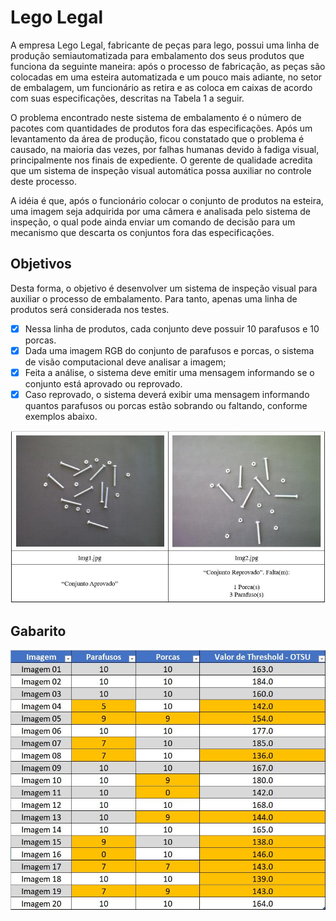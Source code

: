 # Lego Legal
A empresa Lego Legal, fabricante de peças para lego, possui uma linha de produção semiautomatizada para embalamento dos seus produtos que funciona da seguinte maneira: após o processo de fabricação, as peças são colocadas em uma esteira automatizada e um pouco mais adiante, no setor de embalagem, um funcionário as retira e as coloca em caixas de acordo com suas especificações, descritas na Tabela 1 a seguir.

O problema encontrado neste sistema de embalamento é o número de pacotes com quantidades de produtos fora das especificações. Após um levantamento da área de produção, ficou constatado que o problema é causado, na maioria das vezes, por falhas humanas devido à fadiga visual, principalmente nos finais de expediente. O gerente de qualidade acredita que um sistema de inspeção visual automática possa auxiliar no controle deste processo.

A idéia é que, após o funcionário colocar o conjunto de produtos na esteira, uma imagem seja adquirida por uma câmera e analisada pelo sistema de inspeção, o qual pode ainda enviar um comando de decisão para um mecanismo que descarta os conjuntos fora das especificações.

## Objetivos

Desta forma, o objetivo é desenvolver um sistema de inspeção visual para auxiliar o processo de embalamento. Para tanto, apenas uma linha de produtos será considerada nos testes. 
- [x] Nessa linha de produtos, cada conjunto deve possuir 10 parafusos e 10 porcas.
- [x] Dada uma imagem RGB do conjunto de parafusos e porcas, o sistema de visão computacional deve analisar a imagem;
- [x] Feita a análise, o sistema deve emitir uma mensagem informando se o conjunto está aprovado ou reprovado.
- [x] Caso reprovado, o sistema deverá exibir uma mensagem informando quantos parafusos ou porcas estão sobrando ou faltando, conforme exemplos abaixo.

<img src="https://github.com/jrafa1607/Computational-Vision-In-Python/blob/main/Bolts%20and%20Nuts%20Solution/Anexos/img00.jpg">

## Gabarito

<img src="https://github.com/jrafa1607/Computational-Vision-In-Python/blob/main/Bolts%20and%20Nuts%20Solution/Anexos/Gabarito.jpeg">
